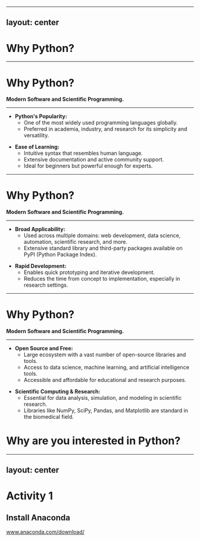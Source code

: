 
---
layout: center
---

# Why Python?


---

# Why Python?
**Modern Software and Scientific Programming.**

** **

<v-click>

- **Python's Popularity:**
  - One of the most widely used programming languages globally.
  - Preferred in academia, industry, and research for its simplicity and versatility.
</v-click>

<v-click>

- **Ease of Learning:**
  - Intuitive syntax that resembles human language.
  - Extensive documentation and active community support.
  - Ideal for beginners but powerful enough for experts.
</v-click>


---

# Why Python?
**Modern Software and Scientific Programming.**

** **

<v-click>

- **Broad Applicability:**
  - Used across multiple domains: web development, data science, automation, scientific research, and more.
  - Extensive standard library and third-party packages available on PyPI (Python Package Index).
</v-click>

<v-click>


- **Rapid Development:**
  - Enables quick prototyping and iterative development.
  - Reduces the time from concept to implementation, especially in research settings.
</v-click>


---

# Why Python?
**Modern Software and Scientific Programming.**

** **

<v-click>

- **Open Source and Free:**
  - Large ecosystem with a vast number of open-source libraries and tools. 
  - Access to data science, machine learning, and artificial intelligence tools.
  - Accessible and affordable for educational and research purposes.
</v-click>

<v-click>

- **Scientific Computing & Research:**
  - Essential for data analysis, simulation, and modeling in scientific research.
  - Libraries like NumPy, SciPy, Pandas, and Matplotlib are standard in the biomedical field.

</v-click>

<v-click>

# Why are you interested in Python?

</v-click>

---
layout: center
---

# Activity 1

## Install Anaconda

www.anaconda.com/download/